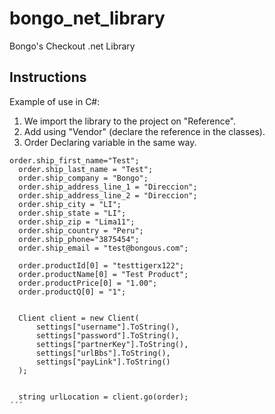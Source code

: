 # bongo_net_library 
Bongo's Checkout .net Library

## Instructions
Example of use in C#:

1. We import the library to the project on "Reference".
2. Add  using "Vendor" (declare the reference in the classes).
3. Order Declaring variable in the same way.

```
order.ship_first_name="Test";
  order.ship_last_name = "Test";
  order.ship_company = "Bongo";
  order.ship_address_line_1 = "Direccion";
  order.ship_address_line_2 = "Direccion";
  order.ship_city = "LI";
  order.ship_state = "LI";
  order.ship_zip = "Lima11";
  order.ship_country = "Peru";
  order.ship_phone="3875454";
  order.ship_email = "test@bongous.com";

  order.productId[0] = "testtigerx122";
  order.productName[0] = "Test Product";
  order.productPrice[0] = "1.00";
  order.productQ[0] = "1";


  Client client = new Client(
      settings["username"].ToString(),
      settings["password"].ToString(),
      settings["partnerKey"].ToString(),
      settings["urlBbs"].ToString(),
      settings["payLink"].ToString()
  );


  string urlLocation = client.go(order);
´´´
